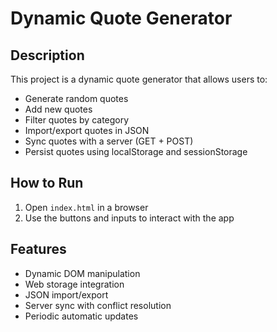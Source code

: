 # Dynamic Quote Generator

## Description
This project is a dynamic quote generator that allows users to:
- Generate random quotes
- Add new quotes
- Filter quotes by category
- Import/export quotes in JSON
- Sync quotes with a server (GET + POST)
- Persist quotes using localStorage and sessionStorage

## How to Run
1. Open `index.html` in a browser
2. Use the buttons and inputs to interact with the app

## Features
- Dynamic DOM manipulation
- Web storage integration
- JSON import/export
- Server sync with conflict resolution
- Periodic automatic updates